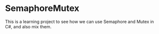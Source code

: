 # SemaphoreMutex
This is a learning project to see how we can use Semaphore and Mutex in C#, and also mix them.